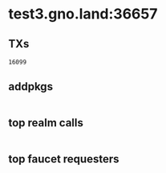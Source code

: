 # test3.gno.land:36657

## TXs
```
16099
```

## addpkgs
```
```

## top realm calls
```
```

## top faucet requesters
```
```


